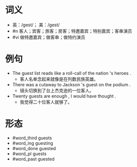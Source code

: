 # 词义
- 英：/ɡest/； 美：/ɡest/
- #n 客人；宾客；旅客；房客；特邀嘉宾；特别嘉宾；客串演员
- #vi 做特邀嘉宾；做客串；做特约演员
# 例句
- The guest list reads like a roll-call of the nation 's heroes .
	- 客人名单念起来就像是在列数民族英雄。
- There was a cutaway to Jackson 's guest on the podium .
	- 镜头切换到了台上杰克逊的一位客人。
- Twenty guests are enough , I would have thought .
	- 我觉得二十位客人就够了。
# 形态
- #word_third guests
- #word_ing guesting
- #word_done guested
- #word_pl guests
- #word_past guested
